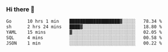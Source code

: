 ### Hi there 👋

<!--START_SECTION:waka-->

```txt
Go      10 hrs 1 min    ███████████████████▓░░░░░   78.34 %
sh      2 hrs 24 mins   ████▓░░░░░░░░░░░░░░░░░░░░   18.80 %
YAML    15 mins         ▓░░░░░░░░░░░░░░░░░░░░░░░░   02.05 %
SQL     4 mins          ░░░░░░░░░░░░░░░░░░░░░░░░░   00.58 %
JSON    1 min           ░░░░░░░░░░░░░░░░░░░░░░░░░   00.22 %
```

<!--END_SECTION:waka-->

<!--
**barahouei/barahouei** is a ✨ _special_ ✨ repository because its `README.md` (this file) appears on your GitHub profile.

Here are some ideas to get you started:

- 🔭 I’m currently working on ...
- 🌱 I’m currently learning ...
- 👯 I’m looking to collaborate on ...
- 🤔 I’m looking for help with ...
- 💬 Ask me about ...
- 📫 How to reach me: ...
- 😄 Pronouns: ...
- ⚡ Fun fact: ...
-->
